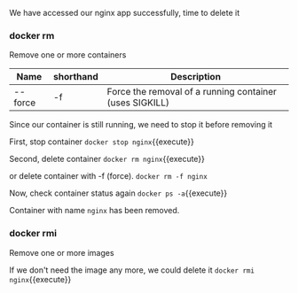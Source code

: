 We have accessed our nginx app successfully, time to delete it
### docker rm
Remove one or more containers

|Name          | shorthand |Description                          |
|--------------|-----------|-------------------------------------|
|--force       | -f        |Force the removal of a running container (uses SIGKILL)|

Since our container is still running, we need to stop it before removing it

First, stop container
`docker stop nginx`{{execute}}

Second, delete container
`docker rm nginx`{{execute}}

or delete container with -f (force).
`docker rm -f nginx`

Now, check container status again
`docker ps -a`{{execute}}

Container with name `nginx` has been removed.

### docker rmi
Remove one or more images

If we don't need the image any more, we could delete it
`docker rmi nginx`{{execute}}